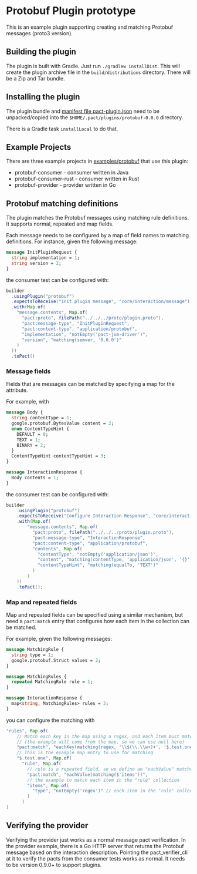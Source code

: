 # Protobuf Plugin prototype

This is an example plugin supporting creating and matching Protobuf messages (proto3 version).

## Building the plugin

The plugin is built with Gradle. Just run `./gradlew installDist`. This will create the plugin archive file in the 
`build/distributions` directory. There will be a Zip and Tar bundle.

## Installing the plugin

The plugin bundle and [manifest file pact-plugin.json](pact-plugin.json) need to be unpacked/copied into the `$HOME/.pact/plugins/protobuf-0.0.0` directory.

There is a Gradle task `installLocal` to do that. 

## Example Projects

There are three example projects in [examples/protobuf](../../examples/protobuf) that use this plugin:

* protobuf-consumer - consumer written in Java
* protobuf-consumer-rust - consumer written in Rust
* protobuf-provider - provider written in Go

## Protobuf matching definitions

The plugin matches the Protobuf messages using matching rule definitions. It supports normal, repeated and map fields.

Each message needs to be configured by a map of field names to matching definitions. For instance, given the
following message:

```protobuf
message InitPluginRequest {
  string implementation = 1;
  string version = 2;
}
```

the consumer test can be configured with:

```java
builder
  .usingPlugin("protobuf")                                              // Tell pact to load the plugin for the test
  .expectsToReceive("init plugin message", "core/interaction/message")  // will use a message interaction 
  .with(Map.of(
    "message.contents", Map.of(
      "pact:proto", filePath("../../../proto/plugin.proto"),            // Need to provide the proto file
      "pact:message-type", "InitPluginRequest",                         // The message in the proto file we will be testing with
      "pact:content-type", "application/protobuf",                      // Required content type for protobuf test
      "implementation", "notEmpty('pact-jvm-driver')",                  // Require the `implementation` to not be empty (must be present and not the empty string)
      "version", "matching(semver, '0.0.0')"                            // Require the `version` field to match the semver spec
    )
  ))
  .toPact()
```

### Message fields

Fields that are messages can be matched by specifying a map for the attribute.

For example, with

```protobuf
message Body {
  string contentType = 1;
  google.protobuf.BytesValue content = 2;
  enum ContentTypeHint {
    DEFAULT = 0;
    TEXT = 1;
    BINARY = 2;
  }
  ContentTypeHint contentTypeHint = 3;
}

message InteractionResponse {
  Body contents = 1;
}
```

the consumer test can be configured with:

```java
builder
    .usingPlugin("protobuf")
    .expectsToReceive("Configure Interaction Response", "core/interaction/message")
    .with(Map.of(
        "message.contents", Map.of(
          "pact:proto", filePath("../../../proto/plugin.proto"),
          "pact:message-type", "InteractionResponse",
          "pact:content-type", "application/protobuf",
          "contents", Map.of(                                               // contents is a message, so use a map to confugure the matching
            "contentType", "notEmpty('application/json')",                  // contents.contentType must not be empty
            "content", "matching(contentType, 'application/json', '{}')",   // contents.content must contain JSON data
            "contentTypeHint", "matching(equalTo, 'TEXT')"                  // contents.contentTypeHint must be equal to TEXT (enum value)
          )
        )
    ))
    .toPact();
```

### Map and repeated fields

Map and repeated fields can be specified using a similar mechanism, but need a `pact:match` entry that configures
how each item in the collection can be matched.

For example, given the following messages:

```protobuf
message MatchingRule {
  string type = 1;
  google.protobuf.Struct values = 2;
}

message MatchingRules {
  repeated MatchingRule rule = 1;
}

message InteractionResponse {
  map<string, MatchingRules> rules = 2;
}
```

you can configure the matching with 

```java
"rules", Map.of(
    // Match each key in the map using a regex, and each item must match by type 
    // (the example will come from the map, so we can use null here)
    "pact:match", "eachKey(matching(regex, '\\$(\\.\\w+)+', '$.test.one')), eachValue(matching(type, null))",
    // This is the example map entry to use for matching
    "$.test.one", Map.of(
      "rule", Map.of(
        // rule is a repeated field, so we define an "eachValue" matcher to match the item defined by "items"
        "pact:match", "eachValue(matching($'items'))",
        // the example to match each item in the "rule" collection
        "items", Map.of(
          "type", "notEmpty('regex')" // each item in the "rule" collection must have a "type" field that is not empty
        )
      )
)
```

## Verifying the provider

Verifying the provider just works as a normal message pact verification. In the provider example, there is a Go
HTTP server that returns the Protobuf message based on the interaction description. Pointing the pact_verifier_cli 
at it to verify the pacts from the consumer tests works as normal. It needs to be version 0.9.0+ to support plugins. 
